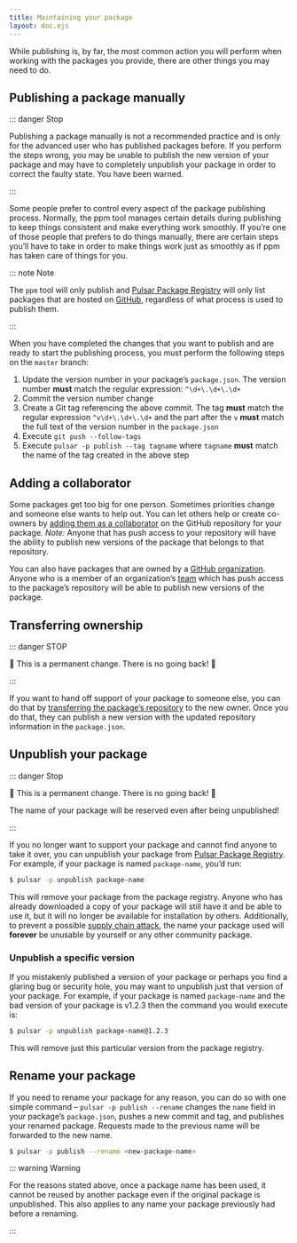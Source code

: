 ```yaml
---
title: Maintaining your package
layout: doc.ejs
---
```


While publishing is, by far, the most common action you will perform when
working with the packages you provide, there are other things you may need to do.

## Publishing a package manually

::: danger Stop

Publishing a package manually is not a recommended practice and is only for the advanced user who has published packages before. If you perform the steps wrong, you may be unable to publish the new version of your package and may have to completely unpublish your package in order to correct the faulty state. You have been warned.

:::

Some people prefer to control every aspect of the package publishing process. Normally, the ppm tool manages certain details during publishing to keep things consistent and make everything work smoothly. If you’re one of those people that prefers to do things manually, there are certain steps you’ll have to take in order to make things work just as smoothly as if ppm has taken care of things for you.

::: note Note

The `ppm` tool will only publish and [Pulsar Package Registry](https://web.pulsar-edit.dev) will only list packages that are hosted on [GitHub](https://github.com), regardless of what process is used to publish them.

:::

When you have completed the changes that you want to publish and are ready to start the publishing process, you must perform the following steps on the `master` branch:

1. Update the version number in your package’s `package.json`. The version number **must** match the regular expression: `^\d+\.\d+\.\d+`
2. Commit the version number change
3. Create a Git tag referencing the above commit. The tag **must** match the regular expression `^v\d+\.\d+\.\d+` and the part after the `v` **must** match the full text of the version number in the `package.json`
4. Execute `git push --follow-tags`
5. Execute `pulsar -p publish --tag tagname` where `tagname` **must** match the name of the tag created in the above step

## Adding a collaborator

Some packages get too big for one person. Sometimes priorities change and someone else wants to help out. You can let others help or create co-owners by [adding them as a collaborator](https://help.github.com/articles/adding-collaborators-to-a-personal-repository/) on the GitHub repository for your package. _Note:_ Anyone that has push access to your repository will have the ability to publish new versions of the package that belongs to that repository.

You can also have packages that are owned by a [GitHub organization](https://help.github.com/articles/creating-a-new-organization-account/). Anyone who is a member of an organization’s [team](https://help.github.com/articles/permission-levels-for-an-organization/) which has push access to the package’s repository will be able to publish new versions of the package.

## Transferring ownership

::: danger STOP

🚨 This is a permanent change. There is no going back! 🚨

:::

If you want to hand off support of your package to someone else, you can do that by [transferring the package’s repository](https://help.github.com/articles/transferring-a-repository/) to the new owner. Once you do that, they can publish a new version with the updated repository information in the `package.json`.

## Unpublish your package

::: danger Stop

🚨 This is a permanent change. There is no going back! 🚨

The name of your package will be reserved even after being unpublished!

:::

If you no longer want to support your package and cannot find anyone to take it over, you can unpublish your package from [Pulsar Package Registry](https://web.pulsar-edit.dev). For example, if your package is named `package-name`, you’d run:

```sh
$ pulsar -p unpublish package-name
```

This will remove your package from the package registry. Anyone who has already downloaded a copy of your package will still have it and be able to use it, but it will no longer be available for installation by others. Additionally, to prevent a possible [supply chain attack](https://en.wikipedia.org/wiki/Supply_chain_attack), the name your package used will **forever** be unusable by yourself or any other community package.

### Unpublish a specific version

If you mistakenly published a version of your package or perhaps you find a glaring bug or security hole, you may want to unpublish just that version of your package. For example, if your package is named `package-name` and the bad version of your package is v1.2.3 then the command you would execute is:

```sh
$ pulsar -p unpublish package-name@1.2.3
```

This will remove just this particular version from the package registry.

## Rename your package

If you need to rename your package for any reason, you can do so with one simple command – `pulsar -p publish --rename` changes the `name` field in your package’s `package.json`, pushes a new commit and tag, and publishes your renamed package. Requests made to the previous name will be forwarded to the new name.

```sh
$ pulsar -p publish --rename <new-package-name>
```

::: warning Warning

For the reasons stated above, once a package name has been used, it cannot be reused by another package even if the original package is unpublished. This also applies to any name your package previously had before a renaming.

:::
